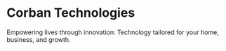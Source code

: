 # Corban Technologies

Empowering lives through innovation: Technology tailored for your home, business, and growth.
